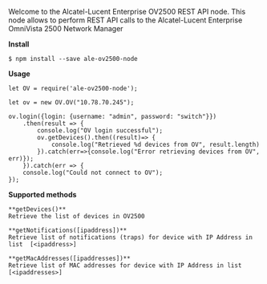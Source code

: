 
Welcome to the Alcatel-Lucent Enterprise OV2500 REST API node.
This node allows to perform REST API calls to the Alcatel-Lucent Enterprise OmniVista 2500 Network Manager

**Install**

`$ npm install --save ale-ov2500-node`

**Usage**

 

```
let OV = require('ale-ov2500-node');

let ov = new OV.OV("10.78.70.245");

ov.login({login: {username: "admin", password: "switch"}})
    .then(result => {
        console.log("OV login successful");
        ov.getDevices().then((result)=> {
            console.log("Retrieved %d devices from OV", result.length)
        }).catch(err=>{console.log("Error retrieving devices from OV", err)});
    }).catch(err => {
    console.log("Could not connect to OV");
});

```

**Supported methods**

```
**getDevices()**
Retrieve the list of devices in OV2500
```
```
**getNotifications([ipaddress])**
Retrieve list of notifications (traps) for device with IP Address in list  [<ipaddress>]
```
```
**getMacAddresses([ipaddresses])**
Retrieve list of MAC addresses for device with IP Address in list [<ipaddresses>]
```
